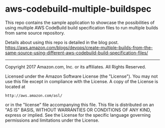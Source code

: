 # aws-codebuild-multiple-buildspec

This repo contains the sample application to showcase the possibilities of using multiple AWS CodeBuild build specification files to run multiple builds from same source repository.

Details about using this repo is detailed in the blog post. https://aws.amazon.com/blogs/devops/create-multiple-builds-from-the-same-source-using-different-aws-codebuild-build-specification-files/

***

Copyright 2017 Amazon.com, Inc. or its affiliates. All Rights Reserved.

Licensed under the Amazon Software License (the "License"). You may not use this file except in compliance with the License. A copy of the License is located at

    http://aws.amazon.com/asl/

or in the "license" file accompanying this file. This file is distributed on an "AS IS" BASIS, WITHOUT WARRANTIES OR CONDITIONS OF ANY KIND, express or implied. See the License for the specific language governing permissions and limitations under the License.
